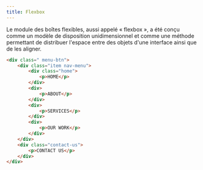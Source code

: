 ```yaml
---
title: Flexbox
---
```


Le module des boîtes flexibles, aussi appelé « flexbox », a été conçu comme un modèle de disposition unidimensionnel et
comme une méthode permettant de distribuer l'espace entre des objets d'une interface ainsi que de les aligner. 

```html
<div class=" menu-btn">
    <div class="item nav-menu">
        <div class="home">
            <p>HOME</p>
        </div>
        <div>
            <p>ABOUT</p>
        </div>
        <div>
            <p>SERVICES</p>
        </div>
        <div>
            <p>OUR WORK</p>
        </div>
    </div>
    <div class="contact-us">
        <p>CONTACT US</p>
    </div>
</div>
```
